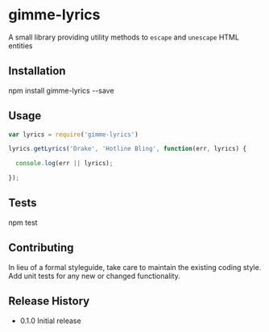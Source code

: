 # gimme-lyrics
A small library providing utility methods to `escape` and `unescape` HTML entities

## Installation

  npm install gimme-lyrics --save

## Usage
```javascript
var lyrics = require('gimme-lyrics')

lyrics.getLyrics('Drake', 'Hotline Bling', function(err, lyrics) {

  console.log(err || lyrics);

});
```

## Tests

  npm test

## Contributing

In lieu of a formal styleguide, take care to maintain the existing coding style.
Add unit tests for any new or changed functionality.

## Release History

* 0.1.0 Initial release
